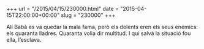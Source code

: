 +++
url = "/2015/04/15/230000.html"
date = "2015-04-15T22:00:00+00:00"
slug = "230000"
+++

Alí Babà es va quedar la mala fama, però els dolents eren els seus enemics: els quaranta lladres. Quaranta volia dir multitud. I qui salvà la situació fou ella, l’esclava.

